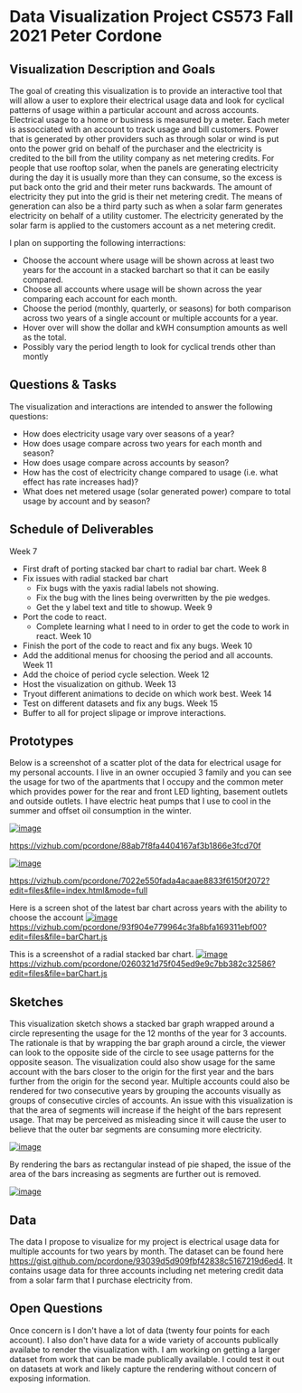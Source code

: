 # Data Visualization Project CS573 Fall 2021 Peter Cordone

## Visualization Description and Goals

The goal of creating this visualization is to provide an interactive tool that will allow a user to explore their electrical usage data and look for cyclical patterns of usage within a particular account and across accounts.  Electrical usage to a home or business is measured by a meter.  Each meter is assocciated with an account to track usage and bill customers.  Power that is generated by other providers such as through solar or wind is put onto the power grid on behalf of the purchaser and the electricity is credited to the bill from the utility company as net metering credits.  For people that use rooftop solar, when the panels are generating electricity during the day it is usually more than they can consume, so the excess is put back onto the grid and their meter runs backwards.  The amount of electricity they put into the grid is their net metering credit.  The means of generation can also be a third party such as when a solar farm generates electricity on behalf of a utility customer.  The electricity generated by the solar farm is applied to the customers account as a net metering credit.

I plan on supporting the following interractions:
* Choose the account where usage will be shown across at least two years for the account in a stacked barchart so that it can be easily compared.
* Choose all accounts where usage will be shown across the year comparing each account for each month.
* Choose the period (monthly, quarterly, or seasons) for both comparison across two years of a single account or multiple accounts for a year.
* Hover over will show the dollar and kWH consumption amounts as well as the total.
* Possibly vary the period length to look for cyclical trends other than montly 

## Questions & Tasks

The visualization and interactions are intended to answer the following questions:

 * How does electricity usage vary over seasons of a year?
 * How does usage compare across two years for each month and season?
 * How does usage compare across accounts by season?
 * How has the cost of electricity change compared to usage (i.e. what effect has rate increases had)?
 * What does net metered usage (solar generated power) compare to total usage by account and by season?

## Schedule of Deliverables
Week 7  
* First draft of porting stacked bar chart to radial bar chart.
Week 8  
* Fix issues with radial stacked bar chart
  * Fix bugs with the yaxis radial labels not showing.
  * Fix the bug with the lines being overwritten by the pie wedges.
  * Get the y label text and title to showup.
Week 9  
* Port the code to react.
  * Complete learning what I need to in order to get the code to work in react.
Week 10  
* Finish the port of the code to react and fix any bugs.
Week 10  
* Add the additional menus for choosing the period and all accounts.
Week 11  
* Add the choice of period cycle selection.
Week 12  
* Host the visualization on github.
Week 13  
* Tryout different animations to decide on which work best.
Week 14  
* Test on different datasets and fix any bugs.
Week 15  
* Buffer to all for project slipage or improve interactions.
## Prototypes

Below is a screenshot of a scatter plot of the data for electrical usage for my personal accounts.  I live in an owner occupied 3 family and you can see the usage for two of the apartments that I occupy and the common meter which provides power for the rear and front LED lighting, basement outlets and outside outlets.  I have electric heat pumps that I use to cool in the summer and offset oil consumption in the winter.

[![image](https://user-images.githubusercontent.com/447806/133937864-d8a5d491-8e60-4cfc-a4cc-e4a9f931c23c.png)](https://user-images.githubusercontent.com/447806/133937864-d8a5d491-8e60-4cfc-a4cc-e4a9f931c23c.png)

https://vizhub.com/pcordone/88ab7f8fa4404167af3b1866e3fcd70f

[![image](https://user-images.githubusercontent.com/447806/134263151-36ee947c-4a1e-408f-af61-f4272a535eb5.png)](https://user-images.githubusercontent.com/447806/134263151-36ee947c-4a1e-408f-af61-f4272a535eb5.png)

https://vizhub.com/pcordone/7022e550fada4acaae8833f6150f2072?edit=files&file=index.html&mode=full

Here is a screen shot of the latest bar chart across years with the ability to choose the account
[![image](
https://user-images.githubusercontent.com/447806/136951147-99747773-92ad-4fac-9385-8670a5154d0a.png)](
https://user-images.githubusercontent.com/447806/136951147-99747773-92ad-4fac-9385-8670a5154d0a.png)
https://vizhub.com/pcordone/93f904e779964c3fa8bfa169311ebf00?edit=files&file=barChart.js

This is a screenshot of a radial stacked bar chart.
[![image](
https://user-images.githubusercontent.com/447806/137047437-fcdf74d5-ab3c-4c9d-80e2-86a9fb930eb7.png)](
https://user-images.githubusercontent.com/447806/137047437-fcdf74d5-ab3c-4c9d-80e2-86a9fb930eb7.png)
https://vizhub.com/pcordone/0260321d75f045ed9e9c7bb382c32586?edit=files&file=barChart.js

## Sketches

This visualization sketch shows a stacked bar graph wrapped around a circle representing the usage for the 12 months of the year for 3 accounts.  The rationale is that by wrapping the bar graph around a circle, the viewer can look to the opposite side of the circle to see usage patterns for the opposite season.  The visualization could also show usage for the same account with the bars closer to the origin for the first year and the bars further from the origin for the second year.  Multiple accounts could also be rendered for two consecutive years by grouping the accounts visually as groups of consecutive circles of accounts.  An issue with this visualization is that the area of segments will increase if the height of the bars represent usage.  That may be perceived as misleading since it will cause the user to believe that the outer bar segments are consuming more electricity.

[![image](https://user-images.githubusercontent.com/447806/133938224-1bc1bfc5-3cd1-439e-a079-243d89931b48.png)](https://user-images.githubusercontent.com/447806/133938224-1bc1bfc5-3cd1-439e-a079-243d89931b48.png)

By rendering the bars as rectangular instead of pie shaped, the issue of the area of the bars increasing as segments are further out is removed.

[![image](
https://user-images.githubusercontent.com/447806/133938231-ae7a1b6b-bd14-46a2-b126-a578d11f0b41.png)](
https://user-images.githubusercontent.com/447806/133938231-ae7a1b6b-bd14-46a2-b126-a578d11f0b41.png)

## Data

The data I propose to visualize for my project is electrical usage data for multiple accounts for two years by month.  The dataset can be found here https://gist.github.com/pcordone/93039d5d909fbf42838c5167219d6ed4.  It contains usage data for three accounts including net metering credit data from a solar farm that I purchase electricity from.

## Open Questions

Once concern is I don't have a lot of data (twenty four points for each account).  I also don't have data for a wide variety of accounts publically availabe to render the visualization with.  I am working on getting a larger dataset from work that can be made publically available.  I could test it out on datasets at work and likely capture the rendering without concern of exposing information.
